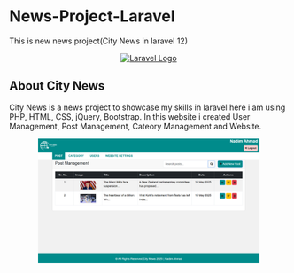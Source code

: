 # News-Project-Laravel

This is new news project(City News in laravel 12)

<p align="center"><a href="https://laravel.com" target="_blank"><img src="https://raw.githubusercontent.com/laravel/art/master/logo-lockup/5%20SVG/2%20CMYK/1%20Full%20Color/laravel-logolockup-cmyk-red.svg" width="400" alt="Laravel Logo"></a></p>

## About City News

City News is a news project to showcase my skills in laravel here i am using PHP, HTML, CSS, jQuery, Bootstrap. In this website i created User Management, Post Management, Cateory Management and Website.

<p align="center"><a href="https://laravel.com" target="_blank"><img src="/public/image/Screenshot.png" width="400" alt="Laravel Logo"></a></p>